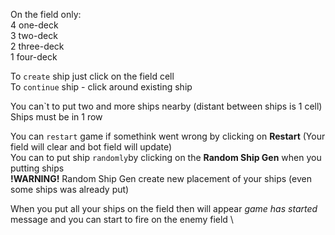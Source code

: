 On the field only: \
4 one-deck \
3 two-deck \
2 three-deck \
1 four-deck

To `create` ship just click on the field cell \
To `continue` ship - click around existing ship 

You can`t to put two and more ships nearby (distant between ships is 1 cell) \
Ships must be in 1 row 

You can `restart` game if somethink went wrong by clicking on **Restart** (Your field will clear and bot field will update)\
You can to put ship `randomly`by clicking on the **Random Ship Gen** when you putting ships \
**!WARNING!** Random Ship Gen create new placement of your ships (even some ships was already put) 

When you put all your ships on the field then will appear _game has started_ message and you can start to fire on the enemy field \


